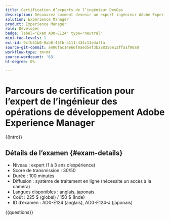 ```yaml
---
title: Certification d’experts de l’ingénieur DevOps
description: Découvrez comment devenir un expert ingénieur Adobe Experience Manager DevOps certifié.
solution: Experience Manager
product: Experience Manager
role: Developer
badge: label="Exam AD0-E124" type="neutral"
mini-toc-levels: 1
exl-id: 9cfb51b0-9ab8-46fb-a111-434c13e4affa
source-git-commit: a406fac14e66f8aed5ef3b288356e12ffa1f98a0
workflow-type: tm+mt
source-wordcount: '63'
ht-degree: 0%

---
```


# Parcours de certification pour l’expert de l’ingénieur des opérations de développement Adobe Experience Manager

{{intro}}

## Détails de l’examen {#exam-details}

* Niveau : expert (1 à 3 ans d’expérience)
* Score de transmission : 30/50
* Durée : 100 minutes
* Diffusion : système de traitement en ligne (nécessite un accès à la caméra)
* Langues disponibles : anglais, japonais
* Coût : 225 $ (global) / 150 $ (Inde)
* ID d’examen : AD0-E124 (anglais), AD0-E124-J (japonais)

{{questions}}
